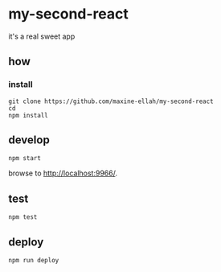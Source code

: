 
# my-second-react

it's a real sweet app

## how

### install

```
git clone https://github.com/maxine-ellah/my-second-react
cd 
npm install
```

## develop

```
npm start
```

browse to <http://localhost:9966/>.

## test

```
npm test
```

## deploy

```
npm run deploy
```
